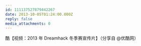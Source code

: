 ```yaml
---
id: 111137527879442267
date: 2013-10-05T01:24:00.000Z
reply: false
media_attachments: 0
---
```


酷【视频：2013 年 Dreamhack 冬季赛宣传片】（分享自 @优酷网） ​​​​

